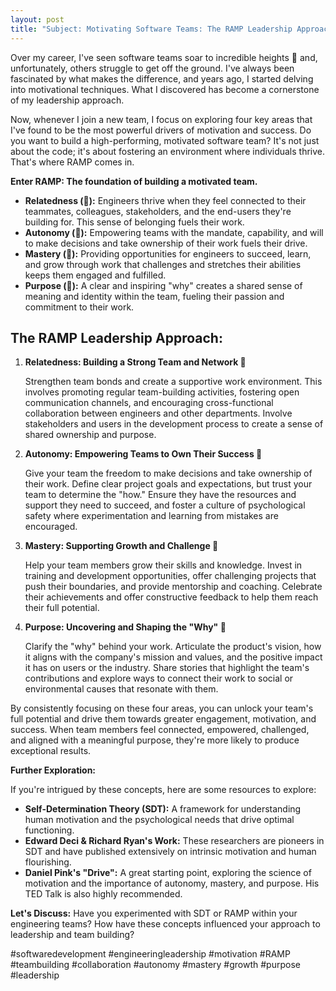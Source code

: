 ```yaml
---
layout: post
title: "Subject: Motivating Software Teams: The RAMP Leadership Approach 🚀"
---
```


Over my career, I've seen software teams soar to incredible heights 🚀 and, unfortunately, others struggle to get off the ground.  I've always been fascinated by what makes the difference, and years ago, I started delving into motivational techniques.  What I discovered has become a cornerstone of my leadership approach. 

Now, whenever I join a new team, I focus on exploring four key areas that I've found to be the most powerful drivers of motivation and success. Do you want to build a high-performing, motivated software team? It's not just about the code; it's about fostering an environment where individuals thrive.  That's where RAMP comes in.

**Enter RAMP: The foundation of building a motivated team.** 

*   **Relatedness (🤝):** Engineers thrive when they feel connected to their teammates, colleagues, stakeholders, and the end-users they're building for. This sense of belonging fuels their work.
*   **Autonomy (🌟):** Empowering teams with the mandate, capability, and will to make decisions and take ownership of their work fuels their drive.
*   **Mastery (🧠):** Providing opportunities for engineers to succeed, learn, and grow through work that challenges and stretches their abilities keeps them engaged and fulfilled.
*   **Purpose (🎯):** A clear and inspiring "why" creates a shared sense of meaning and identity within the team, fueling their passion and commitment to their work. 

## The RAMP Leadership Approach:

1.  **Relatedness: Building a Strong Team and Network 🤝**

    Strengthen team bonds and create a supportive work environment.  This involves promoting regular team-building activities, fostering open communication channels, and encouraging cross-functional collaboration between engineers and other departments. Involve stakeholders and users in the development process to create a sense of shared ownership and purpose. 

2.  **Autonomy: Empowering Teams to Own Their Success 🌟**

    Give your team the freedom to make decisions and take ownership of their work. Define clear project goals and expectations, but trust your team to determine the "how." Ensure they have the resources and support they need to succeed, and foster a culture of psychological safety where experimentation and learning from mistakes are encouraged.

3.  **Mastery: Supporting Growth and Challenge 🧠**

    Help your team members grow their skills and knowledge. Invest in training and development opportunities, offer challenging projects that push their boundaries, and provide mentorship and coaching. Celebrate their achievements and offer constructive feedback to help them reach their full potential.

4.  **Purpose:  Uncovering and Shaping the "Why" 🎯**

    Clarify the "why" behind your work. Articulate the product's vision, how it aligns with the company's mission and values, and the positive impact it has on users or the industry. Share stories that highlight the team's contributions and explore ways to connect their work to social or environmental causes that resonate with them.


By consistently focusing on these four areas, you can unlock your team's full potential and drive them towards greater engagement, motivation, and success. When team members feel connected, empowered, challenged, and aligned with a meaningful purpose, they're more likely to produce exceptional results.

**Further Exploration:**

If you're intrigued by these concepts, here are some resources to explore:

*   **Self-Determination Theory (SDT):** A framework for understanding human motivation and the psychological needs that drive optimal functioning.
*   **Edward Deci & Richard Ryan's Work:** These researchers are pioneers in SDT and have published extensively on intrinsic motivation and human flourishing.
*   **Daniel Pink's "Drive":** A great starting point, exploring the science of motivation and the importance of autonomy, mastery, and purpose. His TED Talk is also highly recommended.

**Let's Discuss:** Have you experimented with SDT or RAMP within your engineering teams? How have these concepts influenced your approach to leadership and team building? 

#softwaredevelopment #engineeringleadership #motivation #RAMP #teambuilding #collaboration #autonomy #mastery #growth #purpose #leadership
